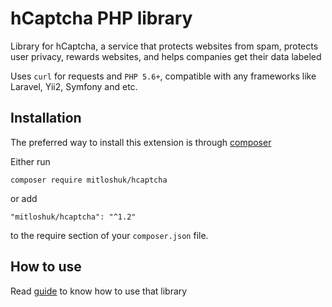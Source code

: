 hCaptcha PHP library 
===========================
Library for hCaptcha, a service that protects websites from spam, protects user privacy, rewards websites, and helps companies get their data labeled

Uses `curl` for requests and `PHP 5.6+`, compatible with any frameworks like Laravel, Yii2, Symfony and etc.

Installation
------------

The preferred way to install this extension is through [composer](http://getcomposer.org/download/)

Either run

```
composer require mitloshuk/hcaptcha
```

or add

```
"mitloshuk/hcaptcha": "^1.2"
```

to the require section of your `composer.json` file.

How to use
------------

Read [guide](https://github.com/mitloshuk/hcaptcha/tree/master/docs/_navigation.md) to know how to use that library












